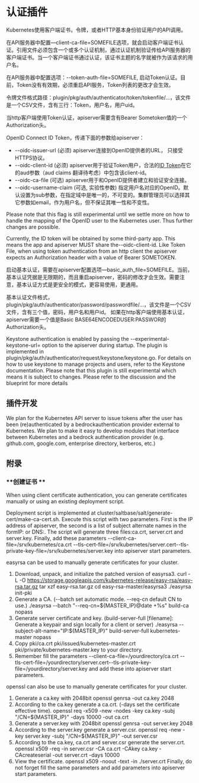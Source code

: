# **认证插件**

Kubernetes使用客户端证书，令牌，或者HTTP基本身份验证用户的API调用。

在API服务器中配置—client-ca-file=SOMEFILE选项，就会启动客户端证书认证。引用文件必须包含一个或多个认证机制，通过认证机制验证传给API服务器的客户端证书。当一个客户端证书通过认证，该证书主题的名字就被作为该请求的用户名。

在API服务器中配置选项：--token-auth-file=SOMEFILE, 启动Token认证。目前，Token没有有效期，必须重启API服务，Token列表的更改才会生效。

令牌文件格式路径：plugin/pkg/auth/authenticator/token/tokenfile/...，该文件是一个CSV文件，含有三行：Token，用户名，用户uid。

当http客户端使用Token认证，apiserver需要含有Bearer Sometoken值的一个Authorization头。

OpenID Connect ID Token，传递下面的参数给apiserver：
- --oidc-issuer-url (必须) apiserver连接到OpenID提供者的URL， 只接受HTTPS协议。
- --oidc-client-id (必须) apiserver用于验证Token用户，合法的[ID Token](http://openid.net/specs/openid-connect-core-1_0.html#IDToken)在它的aud参数（aud claims 翻译待考虑）中包含该client-id。
- --oidc-ca-file (可选) apiserver用于和OpenID提供者建立和验证安全连接。
- --oidc-username-claim (可选, 实验性参数) 指定用户名对应的OpenID。默认设置为sub参数，在指定域中是唯一的，不可变的。集群管理员可以选择其它参数如email，作为用户名，但不保证其唯一性和不变性。

Please note that this flag is still experimental until we settle more on how to handle the mapping of the OpenID user to the Kubernetes user. Thus further changes are possible.

Currently, the ID token will be obtained by some third-party app. This means the app and apiserver MUST share the--oidc-client-id.
Like Token File, when using token authentication from an http client the apiserver expects an Authorization header with a value of Bearer SOMETOKEN.


启动基本认证，需要在apiserver配置选项—basic_auth_file=SOMEFILE。当前，基本认证凭据是无限期的，而且重启apiserver，密码的修改才会生效。需要注意，基本认证方式是更安全的模式，更容易使用，更通用。

基本认证文件格式，plugin/pkg/auth/authenticator/password/passwordfile/...，该文件是一个CSV文件，含有三个值，密码，用户名和用户id。
如果在http客户端使用基本认证，apiserver需要一个值是Basic BASE64ENCODEDUSER:PASSWOR的Authorization头。

Keystone authentication is enabled by passing the --experimental-keystone-url=<AuthURL> option to the apiserver during startup. The plugin is implemented in plugin/pkg/auth/authenticator/request/keystone/keystone.go. For details on how to use keystone to manage projects and users, refer to the Keystone documentation. Please note that this plugin is still experimental which means it is subject to changes. Please refer to the discussion and the blueprint for more details

## **插件开发** 

We plan for the Kubernetes API server to issue tokens after the user has been (re)authenticated by a bedrockauthentication provider external to Kubernetes. We plan to make it easy to develop modules that interface between Kubernetes and a bedrock authentication provider (e.g. github.com, google.com, enterprise directory, kerberos, etc.)

## **附录**

### **创建证书 **
When using client certificate authentication, you can generate certificates manually or using an existing deployment script.

Deployment script is implemented at cluster/saltbase/salt/generate-cert/make-ca-cert.sh. Execute this script with two parameters. First is the IP address of apiserver, the second is a list of subject alternate names in the formIP:<ip-address> or DNS:<dns-name>. The script will generate three files:ca.crt, server.crt and server.key. Finally, add these parameters --client-ca-file=/srv/kubernetes/ca.crt --tls-cert-file=/srv/kubernetes/server.cert--tls-private-key-file=/srv/kubernetes/server.key into apiserver start parameters.

easyrsa can be used to manually generate certificates for your cluster.

1.	Download, unpack, and initialize the patched version of easyrsa3.
curl -L -O https://storage.googleapis.com/kubernetes-release/easy-rsa/easy-rsa.tar.gz tar xzf easy-rsa.tar.gz cd easy-rsa-master/easyrsa3 ./easyrsa init-pki
2.	Generate a CA. (--batch set automatic mode. --req-cn default CN to use.)
./easyrsa --batch "--req-cn=${MASTER_IP}@date +%s" build-ca nopass
3.	Generate server certificate and key. (build-server-full [filename]: Generate a keypair and sign locally for a client or server)
./easyrsa --subject-alt-name="IP:${MASTER_IP}" build-server-full kubernetes-master nopass
4.	Copy pki/ca.crt pki/issued/kubernetes-master.crt pki/private/kubernetes-master.key to your directory.
5.	Remember fill the parameters --client-ca-file=/yourdirectory/ca.crt --tls-cert-file=/yourdirectory/server.cert--tls-private-key-file=/yourdirectory/server.key and add these into apiserver start parameters.

openssl can also be use to manually generate certificates for your cluster.
1.	Generate a ca.key with 2048bit openssl genrsa -out ca.key 2048
2.	According to the ca.key generate a ca.crt. (-days set the certificate effective time). openssl req -x509 -new -nodes -key ca.key -subj "/CN=${MASTER_IP}" -days 10000 -out ca.crt
3.	Generate a server.key with 2048bit openssl genrsa -out server.key 2048
4.	According to the server.key generate a server.csr. openssl req -new -key server.key -subj "/CN=${MASTER_IP}" -out server.csr
5.	According to the ca.key, ca.crt and server.csr generate the server.crt. openssl x509 -req -in server.csr -CA ca.crt -CAkey ca.key -CAcreateserial -out server.crt -days 10000
6.	View the certificate. openssl x509 -noout -text -in ./server.crt Finally, do not forget fill the same parameters and add parameters into apiserver start parameters.
